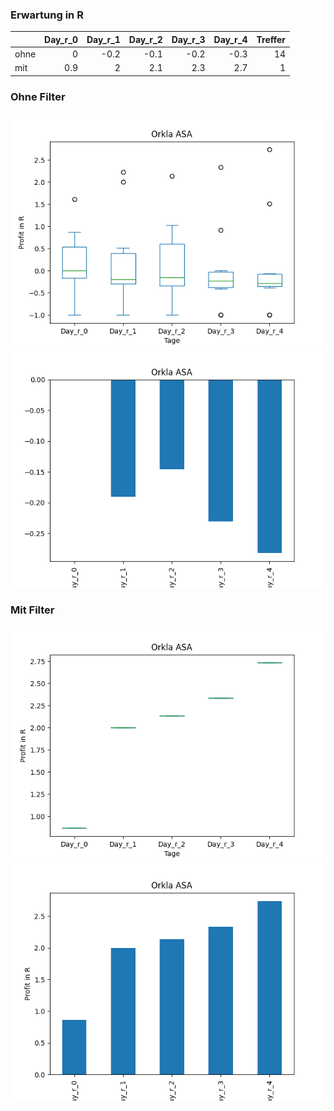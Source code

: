 ### Erwartung in R
|      |   Day_r_0 |   Day_r_1 |   Day_r_2 |   Day_r_3 |   Day_r_4 |   Treffer |
|:-----|----------:|----------:|----------:|----------:|----------:|----------:|
| ohne |       0   |      -0.2 |      -0.1 |      -0.2 |      -0.3 |        14 |
| mit  |       0.9 |       2   |       2.1 |       2.3 |       2.7 |         1 |

### Ohne Filter
![image info](./data/ORKLY_box_all.png)
![image info](./data/ORKLY_median_all.png)

### Mit Filter
![image info](./data/ORKLY_box_filtered.png)
![image info](./data/ORKLY_median_filtered.png)